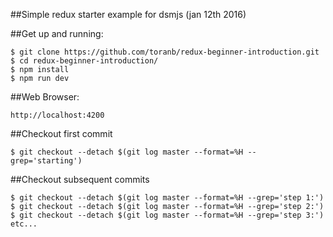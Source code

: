 
##Simple redux starter example for dsmjs (jan 12th 2016)

##Get up and running:
```
$ git clone https://github.com/toranb/redux-beginner-introduction.git
$ cd redux-beginner-introduction/
$ npm install
$ npm run dev
```
##Web Browser: 
```
http://localhost:4200
```
##Checkout first commit
```
$ git checkout --detach $(git log master --format=%H --grep='starting')
```
##Checkout subsequent commits
```
$ git checkout --detach $(git log master --format=%H --grep='step 1:')
$ git checkout --detach $(git log master --format=%H --grep='step 2:')
$ git checkout --detach $(git log master --format=%H --grep='step 3:')
etc...
```
